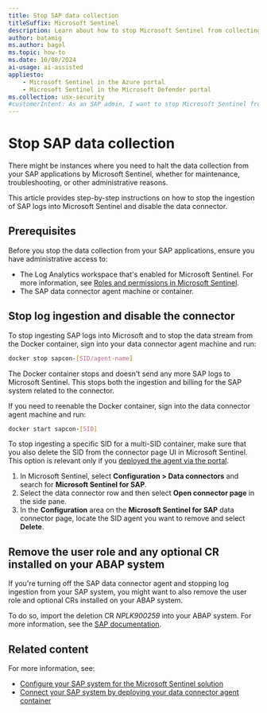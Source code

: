 ```yaml
---
title: Stop SAP data collection
titleSuffix: Microsoft Sentinel
description: Learn about how to stop Microsoft Sentinel from collecting data from your SAP applications.
author: batamig
ms.author: bagol
ms.topic: how-to
ms.date: 10/08/2024
ai-usage: ai-assisted
appliesto:
    - Microsoft Sentinel in the Azure portal
    - Microsoft Sentinel in the Microsoft Defender portal
ms.collection: usx-security
#customerIntent: As an SAP admin, I want to stop Microsoft Sentinel from collecting data from our SAP applications.
---
```


# Stop SAP data collection

There might be instances where you need to halt the data collection from your SAP applications by Microsoft Sentinel, whether for maintenance, troubleshooting, or other administrative reasons.

This article provides step-by-step instructions on how to stop the ingestion of SAP logs into Microsoft Sentinel and disable the data connector.

## Prerequisites

Before you stop the data collection from your SAP applications, ensure you have administrative access to:

- The Log Analytics workspace that's enabled for Microsoft Sentinel. For more information, see [Roles and permissions in Microsoft Sentinel](../roles.md).
- The SAP data connector agent machine or container.

## Stop log ingestion and disable the connector

To stop ingesting SAP logs into Microsoft and to stop the data stream from the Docker container, sign into your data connector agent machine and run:

```bash
docker stop sapcon-[SID/agent-name]
```

The Docker container stops and doesn't send any more SAP logs to Microsoft Sentinel. This stops both the ingestion and billing for the SAP system related to the connector.

If you need to reenable the Docker container, sign into the data connector agent machine and run:

```bash
docker start sapcon-[SID]
```

To stop ingesting a specific SID for a multi-SID container, make sure that you also delete the SID from the connector page UI in Microsoft Sentinel. This option is relevant only if you [deployed the agent via the portal](deploy-data-connector-agent-container.md#deploy-the-data-connector-agent-from-the-portal-preview).

1. In Microsoft Sentinel, select **Configuration > Data connectors** and search for **Microsoft Sentinel for SAP**.
1. Select the data connector row and then select **Open connector page** in the side pane.
1. In the **Configuration** area on the **Microsoft Sentinel for SAP** data connector page, locate the SID agent you want to remove and select **Delete**.

## Remove the user role and any optional CR installed on your ABAP system

If you're turning off the SAP data connector agent and stopping log ingestion from your SAP system, you might want to also remove the user role and optional CRs installed on your ABAP system.

To do so, import the deletion CR *NPLK900259* into your ABAP system. For more information, see the [SAP documentation](https://help.sap.com/docs/ABAP_PLATFORM_NEW/4a368c163b08418890a406d413933ba7/e15d9acae75c11d2b451006094b9ea64.html?locale=en-US&version=LATEST).

## Related content

For more information, see:

- [Configure your SAP system for the Microsoft Sentinel solution](preparing-sap.md)
- [Connect your SAP system by deploying your data connector agent container](deploy-data-connector-agent-container.md)

